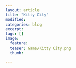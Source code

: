 ```yaml
---
layout: article
title: "Kitty City"
modified:
categories: blog
excerpt: 
tags: []
image: 
  feature: 
  teaser: Game/Kitty City.png
  thumb:

---
```

